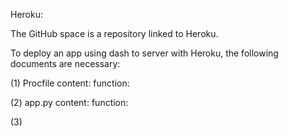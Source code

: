 Heroku:

The GitHub space is a repository linked to Heroku.

To deploy an app using dash to server with Heroku, the following documents are necessary:

(1) Procfile
content: 
function: 

(2) app.py
content:
function:

(3) 
